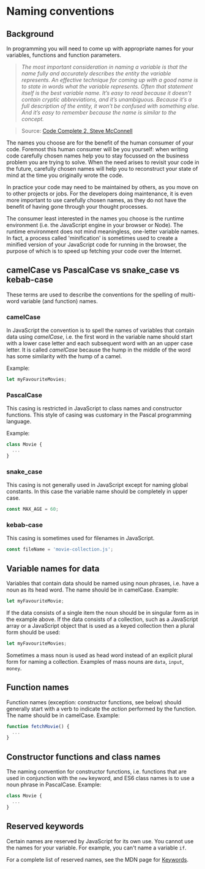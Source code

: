 # Naming conventions

## Background

In programming you will need to come up with appropriate names for your variables, functions and function parameters.

> _The most important consideration in naming a variable is that the name fully and accurately describes the entity the variable represents. An effective technique for coming up with a good name is to state in words what the variable represents. Often that statement itself is the best variable name. It’s easy to read because it doesn’t contain cryptic abbreviations, and it’s unambiguous. Because it’s a full description of the
entity, it won’t be confused with something else. And it’s easy to remember because the name is similar to the concept._

> Source: [Code Complete 2, Steve McConnell](https://www.amazon.de/Code-Complete-Practical-Construction-Costruction/dp/0735619670)

The names you choose are for the benefit of the human consumer of your code. Foremost this human consumer will be you yourself: when writing code carefully chosen names help you to stay focussed on the business problem you are trying to solve. When the need arises to revisit your code in the future, carefully chosen names will help you to reconstruct your state of mind at the time you originally wrote the code.

In practice your code may need to be maintained by others, as you move on to other projects or jobs. For the developers doing maintenance, it is even more important to use carefully chosen names, as they do not have the benefit of having gone through your thought processes.

The consumer least interested in the names you choose is the runtime environment (i.e. the JavaScript engine in your browser or Node). The runtime environment does not mind meaningless, one-letter variable names. In fact, a process called 'minification' is sometimes used to create a minified version of your JavaScript code for running in the browser, the purpose of which is to speed up fetching your code over the Internet.

## camelCase vs PascalCase vs snake_case vs kebab-case

These terms are used to describe the conventions for the spelling of multi-word variable (and function) names.

### camelCase

In JavaScript the convention is to spell the names of variables that contain data using _camelCase_, i.e. the first word in the variable name should start with a lower case letter and each subsequent word with an an upper case letter. It is called _camelCase_ because the hump in the middle of the word has some similarity with the hump of a camel.

Example:

```js
let myFavouriteMovies;
```

### PascalCase

This casing is restricted in JavaScript to class names and constructor functions. This style of casing was customary in the Pascal programming language. 

Example:

```js
class Movie {
  ...
}
```

### snake_case

This casing is not generally used in JavaScript except for naming global constants. In this case the variable name should be completely in upper case.

```js
const MAX_AGE = 60;
```

### kebab-case

This casing is sometimes used for filenames in JavaScript.

```js
const fileName = 'movie-collection.js';
```

## Variable names for data

Variables that contain data should be named using noun phrases, i.e. have a noun as its head word. The name should be in camelCase. Example:

```js
let myFavouriteMovie;
```

If the data consists of a single item the noun should be in singular form as in the example above. If the data consists of a collection, such as a JavaScript array or a JavaScript object that is used as a keyed collection then a plural form should be used:

```js
let myFavouriteMovies;
```

Sometimes a mass noun is used as head word instead of an explicit plural form for naming a collection. Examples of mass nouns are `data`, `input`, `money`.

## Function names

Function names (exception: constructor functions, see below) should generally start with a verb to indicate the _action_ performed by the function. The name should be in camelCase. Example:

```js
function fetchMovie() {
  ...
}
```

## Constructor functions and class names

The naming convention for constructor functions, i.e. functions that are used in conjunction with the `new` keyword, and ES6 class names is to use a noun phrase in PascalCase. Example:

```js
class Movie {
  ...
}
```

## Reserved keywords

Certain names are reserved by JavaScript for its own use. You cannot use the names for your variable. For example, you can't name a variable `if`. 

For a complete list of reserved names, see the MDN page for [Keywords](https://developer.mozilla.org/en-US/docs/Web/JavaScript/Reference/Lexical_grammar#Keywords). 





